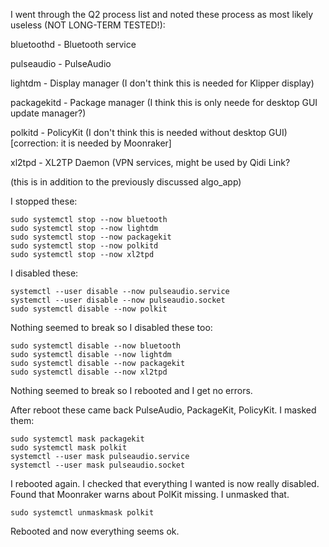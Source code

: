 I went through the Q2 process list and noted these process as most likely useless (NOT LONG-TERM TESTED!):

bluetoothd - Bluetooth service 

pulseaudio - PulseAudio 

lightdm - Display manager (I don't think this is needed for Klipper display) 

packagekitd - Package manager (I think this is only neede for desktop GUI update manager?)

polkitd - PolicyKit (I don't think this is needed without desktop GUI) [correction: it is needed by Moonraker]

xl2tpd - XL2TP Daemon (VPN services, might be used by Qidi Link? 

(this is in addition to the previously discussed algo_app)

I stopped these: 

```
sudo systemctl stop --now bluetooth
sudo systemctl stop --now lightdm
sudo systemctl stop --now packagekit
sudo systemctl stop --now polkitd
sudo systemctl stop --now xl2tpd
```

I disabled these: 

```
systemctl --user disable --now pulseaudio.service
systemctl --user disable --now pulseaudio.socket
sudo systemctl disable --now polkit
```

Nothing seemed to break so I disabled these too:

```
sudo systemctl disable --now bluetooth
sudo systemctl disable --now lightdm
sudo systemctl disable --now packagekit
sudo systemctl disable --now xl2tpd
```

Nothing seemed to break so I rebooted and I get no errors. 

After reboot these came back PulseAudio, PackageKit, PolicyKit. I masked them:

```
sudo systemctl mask packagekit
sudo systemctl mask polkit
systemctl --user mask pulseaudio.service
systemctl --user mask pulseaudio.socket
```

I rebooted again. I checked that everything I wanted is now really disabled. Found that Moonraker warns about PolKit missing. I unmasked that. 

```
sudo systemctl unmaskmask polkit
```

Rebooted and now everything seems ok.
